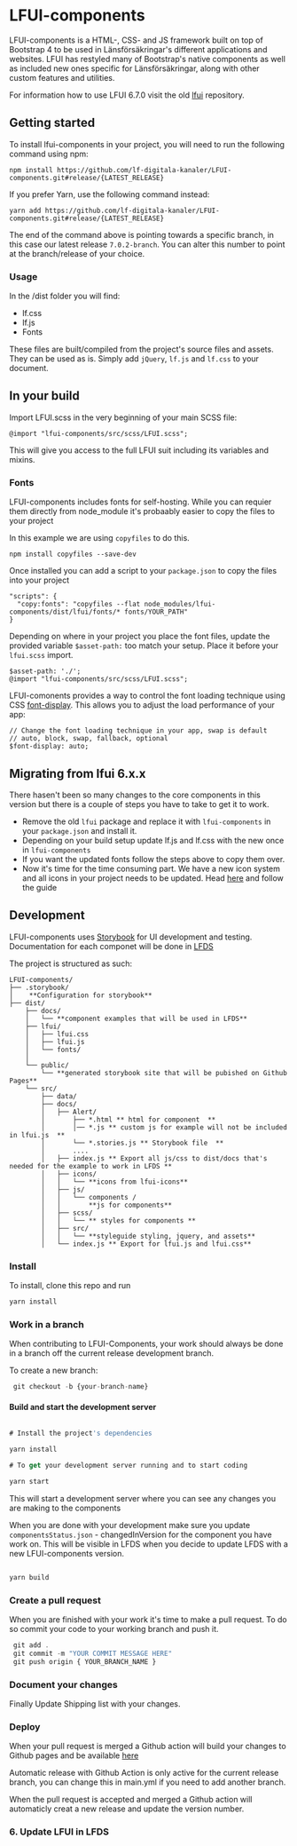 # LFUI-components

LFUI-components is a HTML-, CSS- and JS framework built on top of Bootstrap 4 to be used in Länsförsäkringar's different applications and websites. LFUI has restyled many of Bootstrap's native components as well as included new ones specific for Länsförsäkringar, along with other custom features and utilities.


For information how to use LFUI 6.7.0 visit the old [lfui](https://github.com/LF-digitala-kanaler/LFUI) repository.

## Getting started 

To install lfui-components in your project, you will need to run the following command using npm:
```
npm install https://github.com/lf-digitala-kanaler/LFUI-components.git#release/{LATEST_RELEASE}
```
If you prefer Yarn, use the following command instead:
```
yarn add https://github.com/lf-digitala-kanaler/LFUI-components.git#release/{LATEST_RELEASE}
```

The end of the command above is pointing towards a specific branch, in this case our latest release ```7.0.2-branch```. You can alter this number to point at the branch/release of your choice.

### Usage

In the /dist folder you will find:

* lf.css
* lf.js
* Fonts

These files are built/compiled from the project's source files and assets. They can be used as is. Simply add ```jQuery```, ```lf.js``` and ```lf.css``` to your document.

## In your build

Import LFUI.scss in the very beginning of your main SCSS file:

```@import "lfui-components/src/scss/LFUI.scss";```

This will give you access to the full LFUI suit including its variables and mixins.

### Fonts

LFUI-components includes fonts for self-hosting. While you can requier them directly from node_module it's probaably easier to copy the files to your project 

In this example we are using ```copyfiles``` to do this.  


```
npm install copyfiles --save-dev
```

Once installed you can add a script to your ```package.json``` to copy the files into your project

```
"scripts": {
  "copy:fonts": "copyfiles --flat node_modules/lfui-components/dist/lfui/fonts/* fonts/YOUR_PATH"
}
```

Depending on where in your project you place the font files, update the provided variable `$asset-path:` too match your setup. Place it before your ```lfui.scss``` import.

```
$asset-path: './';
@import "lfui-components/src/scss/LFUI.scss";
```

LFUI-comonents provides a way to control the font loading technique using CSS [font-display](https://developer.mozilla.org/en-US/docs/Web/CSS/@font-face/font-display). This allows you to adjust the load performance of your app:

```
// Change the font loading technique in your app, swap is default
// auto, block, swap, fallback, optional
$font-display: auto;

```

## Migrating from lfui 6.x.x

There hasen't been so many changes to the core components in this version but there is a couple of steps you have to take to get it to work. 

* Remove the old `lfui` package and replace it with `lfui-components` in your `package.json` and install it. 
* Depending on your build setup update lf.js and lf.css with the new once in `lfui-components`
* If you want the updated fonts follow the steps above to copy them over.
* Now it's time for the time consuming part. We have a new icon system and all icons in your project needs to be updated. Head [here](https://github.com/LF-digitala-kanaler/LFUI-icons) and follow the guide 

## Development 

LFUI-components uses [Storybook](https://storybook.js.org/) for UI development and testing. Documentation for each componet will be done in [LFDS](https://lf-digitala-kanaler.github.io/) 

The project is structured as such:

```
LFUI-components/
├── .storybook/
│    **Configuration for storybook**
├── dist/
    ├── docs/
    │   └── **component examples that will be used in LFDS**
    ├── lfui/
    │   ├── lfui.css
    │   ├── lfui.js
    │   └── fonts/
    │ 
    └── public/
        └── **generated storybook site that will be pubished on Github Pages**
    └── src/
        ├── data/
        ├── docs/
        │   ├── Alert/
        │       ├── *.html ** html for component  **
        │       │── *.js ** custom js for example will not be included in lfui.js  **
        │       └── *.stories.js ** Storybook file  **
        │       .... 
        │   ├── index.js ** Export all js/css to dist/docs that's needed for the example to work in LFDS ** 
        │   ├── icons/
        │   │   └── **icons from lfui-icons**
        │   ├── js/
        │   │   └── components / 
        │   │       **js for components**
        │   ├── scss/
        │   │   └── ** styles for components **
        │   ├── src/
        │   │   └── **styleguide styling, jquery, and assets**
        │   └── index.js ** Export for lfui.js and lfui.css**

```

### Install

To install, clone this repo and run 

```jsx
yarn install
```

### Work in a branch
 
 When contributing to LFUI-Components, your work should always be done in a branch off the current release development branch.


To create a new branch:

```jsx
 git checkout -b {your-branch-name}
 ```
 
 #### Build and start the development server
```jsx

# Install the project's dependencies

yarn install

# To get your development server running and to start coding

yarn start
```

This will start a development server where you can see any changes you are making to the components

When you are done with your development make sure you update `componentsStatus.json` - changedInVersion for the component you have work on. 
This will be visible in LFDS when you decide to update LFDS with a new LFUI-components version. 

```jsx

yarn build

```

### Create a pull request

When you are finished with your work it's time to make a pull request. To do so commit your code to your working branch and push it. 

```jsx
 git add .
 git commit -m "YOUR COMMIT MESSAGE HERE"
 git push origin { YOUR_BRANCH_NAME }

 ```
### Document your changes 

Finally Update Shipping list with your changes.  
 
### Deploy

When your pull request is merged a Github action will build your changes to Github pages and be available [here](https://lf-digitala-kanaler.github.io/LFUI-components/7.1.0/)

Automatic release with Github Action is only active for the current release branch, you can change this in main.yml if you need to add another branch. 

When the pull request is accepted and merged a Github action will automaticly creat a new release and update the version number. 

### 6. Update LFUI in LFDS 

